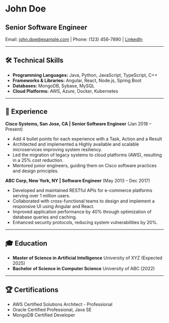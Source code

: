 # John Doe
## Senior Software Engineer
Email: john.doe@example.com | Phone: (123) 456-7890 | [LinkedIn](https://linkedin.com/in/sandeepsahoo)

---
## 🛠 **Technical Skills**

- **Programming Languages:** Java, Python, JavaScript, TypeScript, C++
- **Frameworks & Libraries:** Angular, React, Node.js, Spring Boot
- **Databases:** MongoDB, Sybase, MySQL
- **Cloud Platforms:** AWS, Azure, Docker, Kubernetes

---
## 💼 **Experience**
**Cisco Systems, San Jose, CA | Senior Software Engineer** (Jan 2018 – Present)
- Add 4 bullet points for each experience with a Task, Action and a Result
- Architected and implemented a Highly available and scalable microservices improving system resiliency.
- Led the migration of legacy systems to cloud platforms (AWS), resulting in a 25% cost reduction.
- Mentored junior engineers, guiding them on Cisco software practices and design principles.

**ABC Corp, New York, NY | Software Engineer** (May 2013 – Dec 2017) 
- Developed and maintained RESTful APIs for e-commerce platforms serving over 1 million users.
- Collaborated with cross-functional teams to design and implement a responsive UI using Angular and React.
- Improved application performance by 40% through optimization of database queries and caching.
- Enhanced security protocols, reducing system vulnerabilities by 20%.

---
## 🎓 **Education**

- **Master of Science in Artificial Intelligence** University of XYZ (Expected 2025)
- **Bachelor of Science in Computer Science** University of ABC (2022)

---
## 🏆 **Certifications**

- AWS Certified Solutions Architect - Professional
- Oracle Certified Professional, Java SE
- MongoDB Certified Developer
